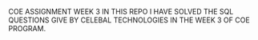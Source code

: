 COE ASSIGNMENT WEEK 3
IN THIS REPO I HAVE SOLVED THE SQL QUESTIONS GIVE BY CELEBAL TECHNOLOGIES IN THE WEEK 3 OF COE PROGRAM.
